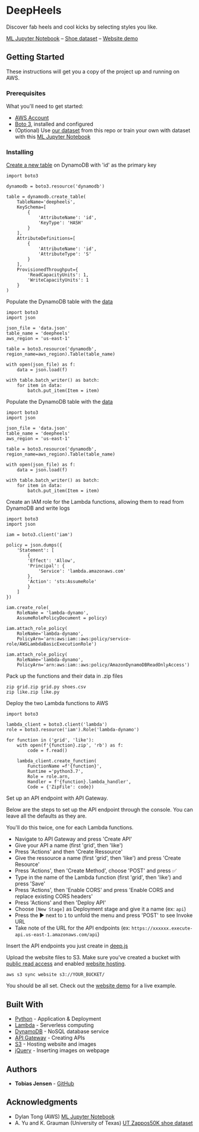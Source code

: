# DeepHeels

Discover fab heels and cool kicks by selecting styles you like. 

[ML Jupyter Notebook](https://github.com/aws-samples/aws-sagemaker-pytorch-shop-by-style) – [Shoe dataset](http://vision.cs.utexas.edu/projects/finegrained/utzap50k/) – [Website demo](http://deepheels.s3-website-us-east-1.amazonaws.com/)

## Getting Started

These instructions will get you a copy of the project up and running on AWS.

### Prerequisites

What you'll need to get started:
* [AWS Account](https://aws.amazon.com/)
* [Boto 3](https://pypi.org/project/boto3/), installed and configured
* (Optional) Use [our dataset](https://github.com/tobjensen/deepheels/blob/master/dynamodb/data.json) from this repo or train your own with dataset with this [ML Jupyter Notebook](https://github.com/aws-samples/aws-sagemaker-pytorch-shop-by-style)

### Installing

[Create a new table](https://boto3.amazonaws.com/v1/documentation/api/latest/reference/services/dynamodb.html#DynamoDB.Client.create_table) on DynamoDB with 'id' as the primary key

```
import boto3

dynamodb = boto3.resource('dynamodb')

table = dynamodb.create_table(
    TableName='deepheels',
    KeySchema=[
        {
            'AttributeName': 'id',
            'KeyType': 'HASH'
        }
    ],
    AttributeDefinitions=[
        {
            'AttributeName': 'id',
            'AttributeType': 'S'
        }
    ],
    ProvisionedThroughput={
        'ReadCapacityUnits': 1,
        'WriteCapacityUnits': 1
    }
)
```

Populate the DynamoDB table with the [data](https://github.com/tobjensen/deepheels/blob/master/dynamodb/data.json)
```
import boto3
import json

json_file = 'data.json'
table_name = 'deepheels'
aws_region = 'us-east-1'

table = boto3.resource('dynamodb', region_name=aws_region).Table(table_name)

with open(json_file) as f:
	data = json.load(f)

with table.batch_writer() as batch:
	for item in data:
		batch.put_item(Item = item)
```

Populate the DynamoDB table with the [data](https://github.com/tobjensen/deepheels/blob/master/dynamodb/data.json)
```
import boto3
import json

json_file = 'data.json'
table_name = 'deepheels'
aws_region = 'us-east-1'

table = boto3.resource('dynamodb', region_name=aws_region).Table(table_name)

with open(json_file) as f:
	data = json.load(f)

with table.batch_writer() as batch:
	for item in data:
		batch.put_item(Item = item)
```

Create an IAM role for the Lambda functions, allowing them to read from DynamoDB and write logs
```
import boto3
import json

iam = boto3.client('iam')

policy = json.dumps({
	'Statement': [
		{
		'Effect': 'Allow',
		'Principal': {
			'Service': 'lambda.amazonaws.com'
		},
		'Action': 'sts:AssumeRole'
		}
	]
})

iam.create_role(
	RoleName = 'lambda-dynamo',
	AssumeRolePolicyDocument = policy)

iam.attach_role_policy(
    RoleName='lambda-dynamo', 
    PolicyArn='arn:aws:iam::aws:policy/service-role/AWSLambdaBasicExecutionRole')

iam.attach_role_policy(
    RoleName='lambda-dynamo', 
    PolicyArn='arn:aws:iam::aws:policy/AmazonDynamoDBReadOnlyAccess')
```

Pack up the functions and their data in .zip files
```
zip grid.zip grid.py shoes.csv
zip like.zip like.py
```

Deploy the two Lambda functions to AWS
```
import boto3

lambda_client = boto3.client('lambda')
role = boto3.resource('iam').Role('lambda-dynamo')

for function in ('grid', 'like'):
	with open(f'{function}.zip', 'rb') as f:
		code = f.read()

	lambda_client.create_function(
		FunctionName =f'{function}',
		Runtime ='python3.7',
		Role = role.arn,
		Handler = f'{function}.lambda_handler',
		Code = {'ZipFile': code})
```

Set up an API endpoint with API Gateway.

Below are the steps to set up the API endpoint through the console.
You can leave all the defaults as they are.

You'll do this twice, one for each Lambda functions.

* Navigate to API Gateway and press 'Create API'
* Give your API a name (first 'grid', then 'like')
* Press 'Actions' and then 'Create Ressource'
* Give the ressource a name (first 'grid', then 'like') and press 'Create Resource'
* Press 'Actions', then 'Create Method', choose 'POST' and press ✅
* Type in the name of the Lambda function (first 'grid', then 'like') and press 'Save'
* Press 'Actions', then 'Enable CORS' and press 'Enable CORS and replace existing CORS headers'
* Press 'Actions' and then 'Deploy API'
* Choose `[New Stage]` as Deployment stage and give it a name (ex: `api`)
* Press the ▶ next to `1` to unfold the menu and press 'POST' to see Invoke URL
* Take note of the URL for the API endpoints (ex: `https://xxxxxx.execute-api.us-east-1.amazonaws.com/api`)

Insert the API endpoints you just create in [deep.js](https://github.com/tobjensen/deepheels/blob/master/website/deep.js)

Upload the website files to S3. 
Make sure you've created a bucket with [public read access](https://docs.aws.amazon.com/AmazonS3/latest/dev/example-bucket-policies.html#example-bucket-policies-use-case-2) and enabled [website hosting](https://docs.aws.amazon.com/AmazonS3/latest/dev/EnableWebsiteHosting.html).

```
aws s3 sync website s3://YOUR_BUCKET/
```

You should be all set. 
Check out the [website demo](http://deepheels.s3-website-us-east-1.amazonaws.com/) for a live example.


## Built With

* [Python](http://www.dropwizard.io/1.0.2/docs/) - Application & Deployment
* [Lambda](http://www.dropwizard.io/1.0.2/docs/) - Serverless computing
* [DynamoDB](http://www.dropwizard.io/1.0.2/docs/) - NoSQL database service
* [API Gateway](http://www.dropwizard.io/1.0.2/docs/) - Creating APIs
* [S3](http://www.dropwizard.io/1.0.2/docs/) - Hosting website and images
* [jQuery](http://www.dropwizard.io/1.0.2/docs/) - Inserting images on webpage


## Authors

* **Tobias Jensen** - [GitHub](https://github.com/tobjensen)

## Acknowledgments

* Dylan Tong (AWS) [ML Jupyter Notebook](https://github.com/aws-samples/aws-sagemaker-pytorch-shop-by-style)
* A. Yu and K. Grauman (University of Texas) [UT Zappos50K shoe dataset](http://vision.cs.utexas.edu/projects/finegrained/utzap50k/)
